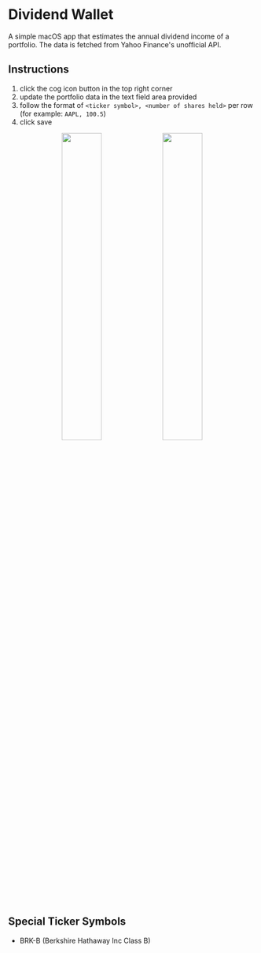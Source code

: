 # Dividend Wallet

A simple macOS app that estimates the annual dividend income of a portfolio. The data is fetched from Yahoo Finance's unofficial API.

## Instructions
1. click the cog icon button in the top right corner
2. update the portfolio data in the text field area provided
3. follow the format of `<ticker symbol>, <number of shares held>` per row (for example: `AAPL, 100.5`)
4. click save

<p float="left" align="middle">
  <img src="https://user-images.githubusercontent.com/5932487/209609014-4248a82d-b9cc-4cf7-aa57-1f46f94c369b.png" width="40%">
  <img src="https://user-images.githubusercontent.com/5932487/209610945-04a926df-b2bf-4583-ac87-492df2860131.png" width="40%">
</p>

## Special Ticker Symbols
- BRK-B (Berkshire Hathaway Inc Class B)
